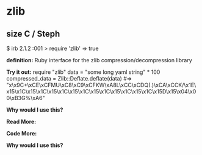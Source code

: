 # zlib

## size C / Steph

$ irb
2.1.2 :001 > require 'zlib'
 => true  

**definition:**
Ruby interface for the zlib compression/decompression library

**Try it out:**
require "zlib"
data = "some long yaml string" * 100
compressed_data = Zlib::Deflate.deflate(data)
#=> "x\x9C+\xCE\xCFMU\xC8\xC9\xCFKW\xA8L\xCC\xCDQ(.)\xCA\xCCK/\x1E\x15\x1C\x15\x1C\x15\x1C\x15\x1C\x15\x1C\x15\x1C\x15\x1C\x15D\x15\x04\x00\xB3G%\xA6"


**Why would I use this?**


**Read More:**


**Code More:**


**Why would I use this?**
